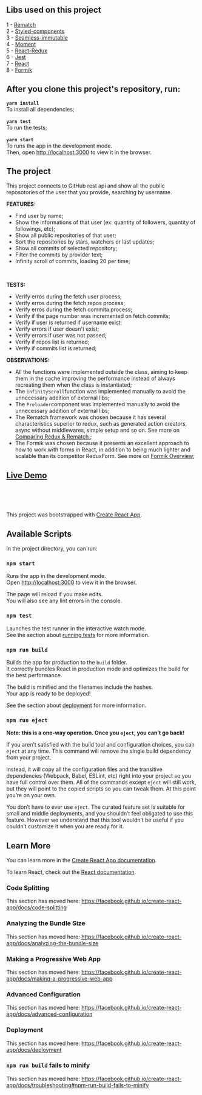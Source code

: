 

## Libs used on this project

1 - [Rematch](https://github.com/rematch/rematch?target=_blank)<br>
2 - [Styled-components](https://github.com/styled-components/styled-components)<br>
3 - [Seamless-immutable](https://github.com/rtfeldman/seamless-immutable)<br>
4 - [Moment](https://momentjs.com/)<br>
5 - [React-Redux](https://github.com/reduxjs/react-redux)<br>
6 - [Jest](https://jestjs.io/)<br>
7 - [React](https://reactjs.org/)<br>
8 - [Formik](https://github.com/jaredpalmer/formik)<br>


## After you clone this project's repository, run:

**`yarn install`** <br>
To install all dependencies;
<br><br>
**`yarn test`** <br>
To run the tests;
<br><br>
**`yarn start`** <br>
To runs the app in the development mode.<br>
Then, open [http://localhost:3000](http://localhost:3000) to view it in the browser.
<br>


## The project

This project connects to GitHub rest api and show all the public reposotories of the user that you provide, searching by username.<br>

**FEATURES:**
* Find user by name;
* Show the informations of that user (ex: quantity of followers, quantity of followings, etc);
* Show all public repositories of that user;
* Sort the repositories by stars, watchers or last updates;
* Show all commits of selected repository;
* Filter the commits by provider text;
* Infinity scroll of commits, loading 20 per time;
<br>

**TESTS:**
* Verify erros during the fetch user process;
* Verify erros during the fetch repos process;
* Verify erros during the fetch commita process;
* Verify if the page number was incremented on fetch commits;
* Verify if user is returned if username exist;
* Verify errors if user doesn't exist;
* Verify errors if user was not passed;
* Verify if repos list is returned;
* Verify if commits list is returned;




**OBSERVATIONS:**
* All the functions were implemented outside the class, aiming to keep them in the cache improving the performance instead of always recreating them when the class is instantiated;
* The `infinityScroll`function was implemented manually to avoid the unnecessary addition of external libs;
* The `Preloader`component was implemented manually to avoid the unnecessary addition of external libs;
* The Rematch framework was chosen because it has several characteristics superior to redux, such as generated action creators, async	without middlewares, simple setup and so on. See more on [Comparing Redux & Rematch
](https://github.com/rematch/rematch/blob/master/docs/purpose.md);
* The Formik was chosen because it presents an excellent approach to how to work with forms in React, in addition to being much lighter and scalable than its competitor ReduxForm. See more on [Formik Overview](https://jaredpalmer.com/formik/docs/overview);








## [Live Demo]()




<br><br><br>





This project was bootstrapped with [Create React App](https://github.com/facebook/create-react-app).

## Available Scripts

In the project directory, you can run:

### `npm start`

Runs the app in the development mode.<br>
Open [http://localhost:3000](http://localhost:3000) to view it in the browser.

The page will reload if you make edits.<br>
You will also see any lint errors in the console.

### `npm test`

Launches the test runner in the interactive watch mode.<br>
See the section about [running tests](https://facebook.github.io/create-react-app/docs/running-tests) for more information.

### `npm run build`

Builds the app for production to the `build` folder.<br>
It correctly bundles React in production mode and optimizes the build for the best performance.

The build is minified and the filenames include the hashes.<br>
Your app is ready to be deployed!

See the section about [deployment](https://facebook.github.io/create-react-app/docs/deployment) for more information.

### `npm run eject`

**Note: this is a one-way operation. Once you `eject`, you can’t go back!**

If you aren’t satisfied with the build tool and configuration choices, you can `eject` at any time. This command will remove the single build dependency from your project.

Instead, it will copy all the configuration files and the transitive dependencies (Webpack, Babel, ESLint, etc) right into your project so you have full control over them. All of the commands except `eject` will still work, but they will point to the copied scripts so you can tweak them. At this point you’re on your own.

You don’t have to ever use `eject`. The curated feature set is suitable for small and middle deployments, and you shouldn’t feel obligated to use this feature. However we understand that this tool wouldn’t be useful if you couldn’t customize it when you are ready for it.

## Learn More

You can learn more in the [Create React App documentation](https://facebook.github.io/create-react-app/docs/getting-started).

To learn React, check out the [React documentation](https://reactjs.org/).

### Code Splitting

This section has moved here: https://facebook.github.io/create-react-app/docs/code-splitting

### Analyzing the Bundle Size

This section has moved here: https://facebook.github.io/create-react-app/docs/analyzing-the-bundle-size

### Making a Progressive Web App

This section has moved here: https://facebook.github.io/create-react-app/docs/making-a-progressive-web-app

### Advanced Configuration

This section has moved here: https://facebook.github.io/create-react-app/docs/advanced-configuration

### Deployment

This section has moved here: https://facebook.github.io/create-react-app/docs/deployment

### `npm run build` fails to minify

This section has moved here: https://facebook.github.io/create-react-app/docs/troubleshooting#npm-run-build-fails-to-minify
